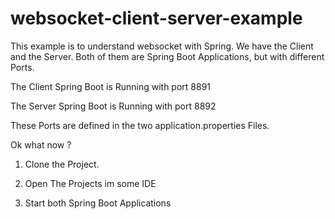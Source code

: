 # websocket-client-server-example

This example is to understand websocket with Spring.
We have the Client and the Server. Both of them are Spring Boot Applications, but with different Ports.

The Client Spring Boot is Running with port 8891

The Server Spring Boot is Running with port 8892

These Ports are defined in the two application.properties Files.

Ok what now ?

1. Clone the Project.

2. Open The Projects im some IDE

3. Start both Spring Boot Applications
